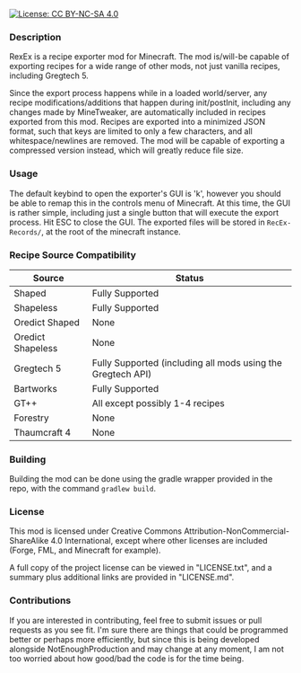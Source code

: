 [![License: CC BY-NC-SA 4.0](https://licensebuttons.net/l/by-nc-sa/4.0/80x15.png)](https://creativecommons.org/licenses/by-nc-sa/4.0/)
### Description
RexEx is a recipe exporter mod for Minecraft. The mod is/will-be capable of exporting recipes for a wide range of other mods, not just vanilla recipes, including Gregtech 5.

Since the export process happens while in a loaded world/server, any recipe modifications/additions that happen during init/postInit, including any changes made by MineTweaker, are automatically included in recipes exported from this mod. Recipes are exported into a minimized JSON format, such that keys are limited to only a few characters, and all whitespace/newlines are removed. The mod will be capable of exporting a compressed version instead, which will greatly reduce file size.

### Usage
The default keybind to open the exporter's GUI is 'k', however you should be able to remap this in the controls menu of Minecraft. At this time, the GUI is rather simple, including just a single button that will execute the export process. Hit ESC to close the GUI. The exported files will be stored in `RecEx-Records/`, at the root of the minecraft instance.

### Recipe Source Compatibility
| Source | Status |
| ------ | ------ |
| Shaped | Fully Supported |
| Shapeless | Fully Supported |
| Oredict Shaped | None |
| Oredict Shapeless | None |
| Gregtech 5 | Fully Supported (including all mods using the Gregtech API) |
| Bartworks | Fully Supported
| GT++ | All except possibly 1-4 recipes
| Forestry | None
| Thaumcraft 4 | None

### Building
Building the mod can be done using the gradle wrapper provided in the repo, with the command `gradlew build`.

### License
This mod is licensed under Creative Commons Attribution-NonCommercial-ShareAlike 4.0 International, except where other licenses are included (Forge, FML, and Minecraft for example).

A full copy of the project license can be viewed in "LICENSE.txt", and a summary plus additional links are provided in "LICENSE.md".

### Contributions
If you are interested in contributing, feel free to submit issues or pull requests as you see fit. I'm sure there are things that could be programmed better or perhaps more efficiently, but since this is being developed alongside NotEnoughProduction and may change at any moment, I am not too worried about how good/bad the code is for the time being.